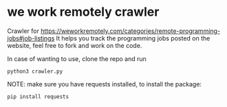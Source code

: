 # we work remotely crawler

Crawler for https://weworkremotely.com/categories/remote-programming-jobs#job-listings 
It helps you track the programming jobs posted on the website, feel free to fork and work on the code.

In case of wanting to use, clone the repo and run 
```
python3 crawler.py
```
NOTE: make sure you have requests installed, to install the package:
```
pip install requests
```
